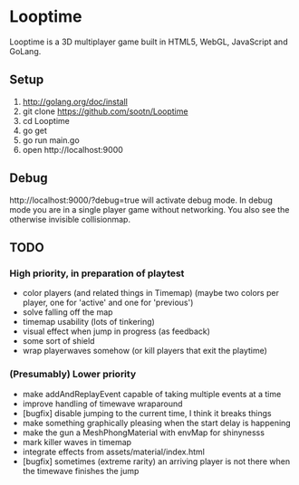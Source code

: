 Looptime
========

Looptime is a 3D multiplayer game built in HTML5, WebGL, JavaScript and GoLang.


Setup
-----

1. http://golang.org/doc/install
2. git clone https://github.com/sootn/Looptime
3. cd Looptime
4. go get
5. go run main.go
6. open http://localhost:9000


Debug
-----

http://localhost:9000/?debug=true will activate debug mode.
In debug mode you are in a single player game without networking. You also see the otherwise invisible collisionmap.


TODO
----

### High priority, in preparation of playtest

- color players (and related things in Timemap) (maybe two colors per player, one for 'active' and one for 'previous')
- solve falling off the map
- timemap usability (lots of tinkering)
- visual effect when jump in progress (as feedback)
- some sort of shield
- wrap playerwaves somehow (or kill players that exit the playtime)

### (Presumably) Lower priority

- make addAndReplayEvent capable of taking multiple events at a time
- improve handling of timewave wraparound
- [bugfix] disable jumping to the current time, I think it breaks things
- make something graphically pleasing when the start delay is happening
- make the gun a MeshPhongMaterial with envMap for shinynesss
- mark killer waves in timemap
- integrate effects from assets/material/index.html
- [bugfix] sometimes (extreme rarity) an arriving player is not there when the timewave finishes the jump
